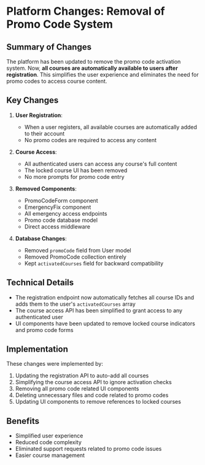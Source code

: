 # Platform Changes: Removal of Promo Code System

## Summary of Changes

The platform has been updated to remove the promo code activation system. Now, **all courses are automatically available to users after registration**. This simplifies the user experience and eliminates the need for promo codes to access course content.

## Key Changes

1. **User Registration**:
   - When a user registers, all available courses are automatically added to their account
   - No promo codes are required to access any content

2. **Course Access**:
   - All authenticated users can access any course's full content
   - The locked course UI has been removed
   - No more prompts for promo code entry

3. **Removed Components**:
   - PromoCodeForm component
   - EmergencyFix component
   - All emergency access endpoints
   - Promo code database model
   - Direct access middleware

4. **Database Changes**:
   - Removed `promoCode` field from User model
   - Removed PromoCode collection entirely
   - Kept `activatedCourses` field for backward compatibility

## Technical Details

- The registration endpoint now automatically fetches all course IDs and adds them to the user's `activatedCourses` array
- The course access API has been simplified to grant access to any authenticated user
- UI components have been updated to remove locked course indicators and promo code forms

## Implementation

These changes were implemented by:

1. Updating the registration API to auto-add all courses
2. Simplifying the course access API to ignore activation checks
3. Removing all promo code related UI components
4. Deleting unnecessary files and code related to promo codes
5. Updating UI components to remove references to locked courses

## Benefits

- Simplified user experience
- Reduced code complexity
- Eliminated support requests related to promo code issues
- Easier course management 